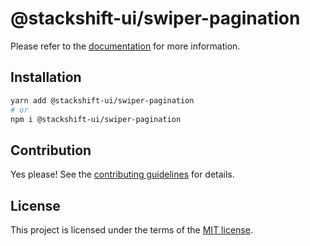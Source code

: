 # @stackshift-ui/swiper-pagination



Please refer to the [documentation](https://stackshift-ui.webriq.com/docs/components/swiper-pagination) for more information.

## Installation

```sh
yarn add @stackshift-ui/swiper-pagination
# or
npm i @stackshift-ui/swiper-pagination
```

## Contribution

Yes please! See the
[contributing guidelines](https://github.com/stackshift-ui/components/master/CONTRIBUTING.md)
for details.

## License

This project is licensed under the terms of the
[MIT license](https://github.com/stackshift-ui/components/master/LICENSE).
